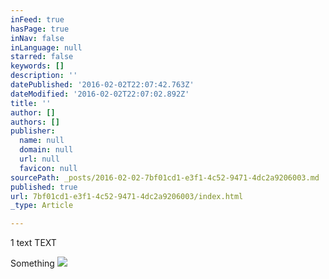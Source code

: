 ```yaml
---
inFeed: true
hasPage: true
inNav: false
inLanguage: null
starred: false
keywords: []
description: ''
datePublished: '2016-02-02T22:07:42.763Z'
dateModified: '2016-02-02T22:07:02.892Z'
title: ''
author: []
authors: []
publisher:
  name: null
  domain: null
  url: null
  favicon: null
sourcePath: _posts/2016-02-02-7bf01cd1-e3f1-4c52-9471-4dc2a9206003.md
published: true
url: 7bf01cd1-e3f1-4c52-9471-4dc2a9206003/index.html
_type: Article

---
```

1 text TEXT

Something ![](https://s3-us-west-2.amazonaws.com/the-grid-img/p/7538ba5574b25e06bff49dbc1ebb272d9418b351.png)